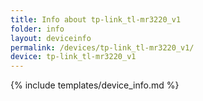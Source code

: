 ```yaml
---
title: Info about tp-link_tl-mr3220_v1
folder: info
layout: deviceinfo
permalink: /devices/tp-link_tl-mr3220_v1/
device: tp-link_tl-mr3220_v1
---
```

{% include templates/device_info.md %}
